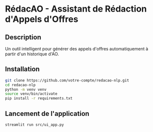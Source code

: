 # RédacAO - Assistant de Rédaction d'Appels d'Offres

## Description
Un outil intelligent pour générer des appels d'offres automatiquement à partir d'un historique d'AO.

## Installation
```bash
git clone https://github.com/votre-compte/redacao-nlp.git
cd redacao-nlp
python -m venv venv
source venv/bin/activate
pip install -r requirements.txt
```

## Lancement de l'application
```bash
streamlit run src/ui_app.py
```